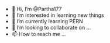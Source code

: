 - 👋 Hi, I’m @Partha177
- 👀 I’m interested in learning new things
- 🌱 I’m currently learning PERN
- 💞️ I’m looking to collaborate on ...
- 📫 How to reach me ...

<!---
Partha177/Partha177 is a ✨ special ✨ repository because its `README.md` (this file) appears on your GitHub profile.
You can click the Preview link to take a look at your changes.
--->
